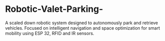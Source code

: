 # Robotic-Valet-Parking-
A scaled down robotic system designed to autonomously park and retrieve vehicles.  Focused on intelligent navigation and space optimization for smart mobility using ESP 32, RFID and IR sensors.
